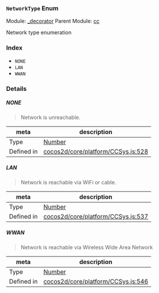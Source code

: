### `NetworkType` Enum



Module: [_decorator](../modules/_decorator.md)
Parent Module: [cc](../modules/cc.md)


Network type enumeration


### Index
  - `NONE`
  - `LAN`
  - `WWAN`

### Details


##### NONE

> Network is unreachable.

| meta | description |
|------|-------------|
| Type | <a href="https://developer.mozilla.org/en/JavaScript/Reference/Global_Objects/Number" class="crosslink external" target="_blank">Number</a> |
| Defined in | [cocos2d/core/platform/CCSys.js:528](https://github.com/cocos-creator/engine/blob/111da455d089e3000f670eed24ff5172a3488245/cocos2d/core/platform/CCSys.js#L528) |



##### LAN

> Network is reachable via WiFi or cable.

| meta | description |
|------|-------------|
| Type | <a href="https://developer.mozilla.org/en/JavaScript/Reference/Global_Objects/Number" class="crosslink external" target="_blank">Number</a> |
| Defined in | [cocos2d/core/platform/CCSys.js:537](https://github.com/cocos-creator/engine/blob/111da455d089e3000f670eed24ff5172a3488245/cocos2d/core/platform/CCSys.js#L537) |



##### WWAN

> Network is reachable via Wireless Wide Area Network

| meta | description |
|------|-------------|
| Type | <a href="https://developer.mozilla.org/en/JavaScript/Reference/Global_Objects/Number" class="crosslink external" target="_blank">Number</a> |
| Defined in | [cocos2d/core/platform/CCSys.js:546](https://github.com/cocos-creator/engine/blob/111da455d089e3000f670eed24ff5172a3488245/cocos2d/core/platform/CCSys.js#L546) |


